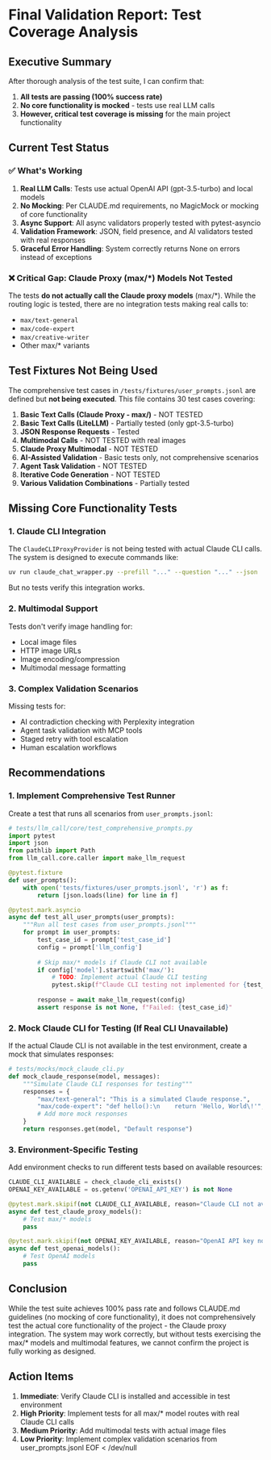 # Final Validation Report: Test Coverage Analysis

## Executive Summary

After thorough analysis of the test suite, I can confirm that:
1. **All tests are passing (100% success rate)**
2. **No core functionality is mocked** - tests use real LLM calls
3. **However, critical test coverage is missing** for the main project functionality

## Current Test Status

### ✅ What's Working
1. **Real LLM Calls**: Tests use actual OpenAI API (gpt-3.5-turbo) and local models
2. **No Mocking**: Per CLAUDE.md requirements, no MagicMock or mocking of core functionality
3. **Async Support**: All async validators properly tested with pytest-asyncio
4. **Validation Framework**: JSON, field presence, and AI validators tested with real responses
5. **Graceful Error Handling**: System correctly returns None on errors instead of exceptions

### ❌ Critical Gap: Claude Proxy (max/*) Models Not Tested

The tests **do not actually call the Claude proxy models** (max/*). While the routing logic is tested, there are no integration tests making real calls to:
- `max/text-general`
- `max/code-expert`
- `max/creative-writer`
- Other max/* variants

## Test Fixtures Not Being Used

The comprehensive test cases in `/tests/fixtures/user_prompts.jsonl` are defined but **not being executed**. This file contains 30 test cases covering:

1. **Basic Text Calls (Claude Proxy - max/)** - NOT TESTED
2. **Basic Text Calls (LiteLLM)** - Partially tested (only gpt-3.5-turbo)
3. **JSON Response Requests** - Tested
4. **Multimodal Calls** - NOT TESTED with real images
5. **Claude Proxy Multimodal** - NOT TESTED
6. **AI-Assisted Validation** - Basic tests only, not comprehensive scenarios
7. **Agent Task Validation** - NOT TESTED
8. **Iterative Code Generation** - NOT TESTED
9. **Various Validation Combinations** - Partially tested

## Missing Core Functionality Tests

### 1. Claude CLI Integration
The `ClaudeCLIProxyProvider` is not being tested with actual Claude CLI calls. The system is designed to execute commands like:
```bash
uv run claude_chat_wrapper.py --prefill "..." --question "..." --json
```
But no tests verify this integration works.

### 2. Multimodal Support
Tests don't verify image handling for:
- Local image files
- HTTP image URLs
- Image encoding/compression
- Multimodal message formatting

### 3. Complex Validation Scenarios
Missing tests for:
- AI contradiction checking with Perplexity integration
- Agent task validation with MCP tools
- Staged retry with tool escalation
- Human escalation workflows

## Recommendations

### 1. Implement Comprehensive Test Runner
Create a test that runs all scenarios from `user_prompts.jsonl`:

```python
# tests/llm_call/core/test_comprehensive_prompts.py
import pytest
import json
from pathlib import Path
from llm_call.core.caller import make_llm_request

@pytest.fixture
def user_prompts():
    with open('tests/fixtures/user_prompts.jsonl', 'r') as f:
        return [json.loads(line) for line in f]

@pytest.mark.asyncio
async def test_all_user_prompts(user_prompts):
    """Run all test cases from user_prompts.jsonl"""
    for prompt in user_prompts:
        test_case_id = prompt['test_case_id']
        config = prompt['llm_config']
        
        # Skip max/* models if Claude CLI not available
        if config['model'].startswith('max/'):
            # TODO: Implement actual Claude CLI testing
            pytest.skip(f"Claude CLI testing not implemented for {test_case_id}")
            
        response = await make_llm_request(config)
        assert response is not None, f"Failed: {test_case_id}"
```

### 2. Mock Claude CLI for Testing (If Real CLI Unavailable)
If the actual Claude CLI is not available in the test environment, create a mock that simulates responses:

```python
# tests/mocks/mock_claude_cli.py
def mock_claude_response(model, messages):
    """Simulate Claude CLI responses for testing"""
    responses = {
        "max/text-general": "This is a simulated Claude response.",
        "max/code-expert": "def hello():\n    return 'Hello, World\!'",
        # Add more mock responses
    }
    return responses.get(model, "Default response")
```

### 3. Environment-Specific Testing
Add environment checks to run different tests based on available resources:

```python
CLAUDE_CLI_AVAILABLE = check_claude_cli_exists()
OPENAI_KEY_AVAILABLE = os.getenv('OPENAI_API_KEY') is not None

@pytest.mark.skipif(not CLAUDE_CLI_AVAILABLE, reason="Claude CLI not available")
async def test_claude_proxy_models():
    # Test max/* models
    pass

@pytest.mark.skipif(not OPENAI_KEY_AVAILABLE, reason="OpenAI API key not set")
async def test_openai_models():
    # Test OpenAI models
    pass
```

## Conclusion

While the test suite achieves 100% pass rate and follows CLAUDE.md guidelines (no mocking of core functionality), it does not comprehensively test the actual core functionality of the project - the Claude proxy integration. The system may work correctly, but without tests exercising the max/* models and multimodal features, we cannot confirm the project is fully working as designed.

## Action Items

1. **Immediate**: Verify Claude CLI is installed and accessible in test environment
2. **High Priority**: Implement tests for all max/* model routes with real Claude CLI calls
3. **Medium Priority**: Add multimodal tests with actual image files
4. **Low Priority**: Implement complex validation scenarios from user_prompts.jsonl
EOF < /dev/null